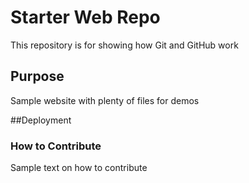 # Starter Web Repo

This repository is for showing how Git and GitHub work

## Purpose

Sample website with plenty of files for demos

##Deployment 

### How to Contribute 

Sample text on how to contribute